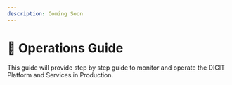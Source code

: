 ```yaml
---
description: Coming Soon
---
```


# 🔄 Operations Guide

This guide will provide step by step guide to monitor and operate the DIGIT Platform and Services in Production.

